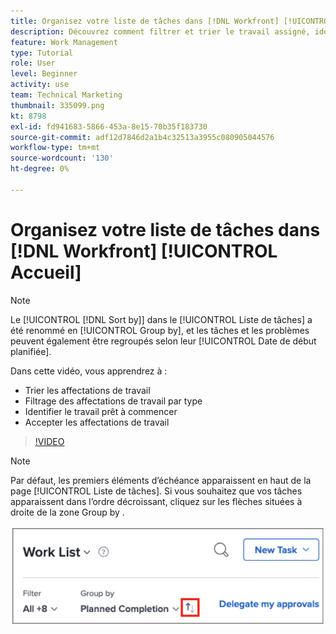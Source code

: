 ```yaml
---
title: Organisez votre liste de tâches dans [!DNL Workfront] [!UICONTROL Accueil]
description: Découvrez comment filtrer et trier le travail assigné, identifier le travail prêt à démarrer et accepter les affectations de travail dans [!DNL  Workfront].
feature: Work Management
type: Tutorial
role: User
level: Beginner
activity: use
team: Technical Marketing
thumbnail: 335099.png
kt: 8798
exl-id: fd941683-5866-453a-8e15-70b35f183730
source-git-commit: adf12d7846d2a1b4c32513a3955c080905044576
workflow-type: tm+mt
source-wordcount: '130'
ht-degree: 0%

---
```


# Organisez votre liste de tâches dans [!DNL Workfront] [!UICONTROL Accueil]

>[!NOTE]
>
>Le [!UICONTROL [!DNL Sort by]] dans le [!UICONTROL Liste de tâches] a été renommé en [!UICONTROL Group by], et les tâches et les problèmes peuvent également être regroupés selon leur [!UICONTROL Date de début planifiée].

Dans cette vidéo, vous apprendrez à :

* Trier les affectations de travail
* Filtrage des affectations de travail par type
* Identifier le travail prêt à commencer
* Accepter les affectations de travail

>[!VIDEO](https://video.tv.adobe.com/v/335099/?quality=12)

>[!NOTE]
>
>Par défaut, les premiers éléments d’échéance apparaissent en haut de la page [!UICONTROL Liste de tâches]. Si vous souhaitez que vos tâches apparaissent dans l’ordre décroissant, cliquez sur les flèches situées à droite de la zone Group by .

![Image d’un écran présentant votre liste de travail regroupée par date d’échéance.](assets/work-list-arrows.png)
